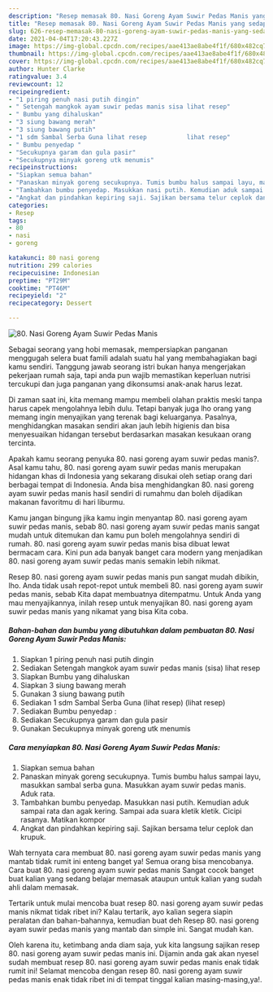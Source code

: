 ```yaml
---
description: "Resep memasak 80. Nasi Goreng Ayam Suwir Pedas Manis yang sedap dan Mudah Dibuat"
title: "Resep memasak 80. Nasi Goreng Ayam Suwir Pedas Manis yang sedap dan Mudah Dibuat"
slug: 626-resep-memasak-80-nasi-goreng-ayam-suwir-pedas-manis-yang-sedap-dan-mudah-dibuat
date: 2021-04-04T17:20:43.227Z
image: https://img-global.cpcdn.com/recipes/aae413ae8abe4f1f/680x482cq70/80-nasi-goreng-ayam-suwir-pedas-manis-foto-resep-utama.jpg
thumbnail: https://img-global.cpcdn.com/recipes/aae413ae8abe4f1f/680x482cq70/80-nasi-goreng-ayam-suwir-pedas-manis-foto-resep-utama.jpg
cover: https://img-global.cpcdn.com/recipes/aae413ae8abe4f1f/680x482cq70/80-nasi-goreng-ayam-suwir-pedas-manis-foto-resep-utama.jpg
author: Hunter Clarke
ratingvalue: 3.4
reviewcount: 12
recipeingredient:
- "1 piring penuh nasi putih dingin"
- " Setengah mangkok ayam suwir pedas manis sisa lihat resep"
- " Bumbu yang dihaluskan"
- "3 siung bawang merah"
- "3 siung bawang putih"
- "1 sdm Sambal Serba Guna lihat resep           lihat resep"
- " Bumbu penyedap "
- "Secukupnya garam dan gula pasir"
- "Secukupnya minyak goreng utk menumis"
recipeinstructions:
- "Siapkan semua bahan"
- "Panaskan minyak goreng secukupnya. Tumis bumbu halus sampai layu, masukkan sambal serba guna. Masukkan ayam suwir pedas manis. Aduk rata."
- "Tambahkan bumbu penyedap. Masukkan nasi putih. Kemudian aduk sampai rata dan agak kering. Sampai ada suara kletik kletik. Cicipi rasanya. Matikan kompor"
- "Angkat dan pindahkan kepiring saji. Sajikan bersama telur ceplok dan krupuk."
categories:
- Resep
tags:
- 80
- nasi
- goreng

katakunci: 80 nasi goreng 
nutrition: 299 calories
recipecuisine: Indonesian
preptime: "PT29M"
cooktime: "PT46M"
recipeyield: "2"
recipecategory: Dessert

---
```



![80. Nasi Goreng Ayam Suwir Pedas Manis](https://img-global.cpcdn.com/recipes/aae413ae8abe4f1f/680x482cq70/80-nasi-goreng-ayam-suwir-pedas-manis-foto-resep-utama.jpg)

Sebagai seorang yang hobi memasak, mempersiapkan panganan menggugah selera buat famili adalah suatu hal yang membahagiakan bagi kamu sendiri. Tanggung jawab seorang istri bukan hanya mengerjakan pekerjaan rumah saja, tapi anda pun wajib memastikan keperluan nutrisi tercukupi dan juga panganan yang dikonsumsi anak-anak harus lezat.

Di zaman  saat ini, kita memang mampu membeli olahan praktis meski tanpa harus capek mengolahnya lebih dulu. Tetapi banyak juga lho orang yang memang ingin menyajikan yang terenak bagi keluarganya. Pasalnya, menghidangkan masakan sendiri akan jauh lebih higienis dan bisa menyesuaikan hidangan tersebut berdasarkan masakan kesukaan orang tercinta. 



Apakah kamu seorang penyuka 80. nasi goreng ayam suwir pedas manis?. Asal kamu tahu, 80. nasi goreng ayam suwir pedas manis merupakan hidangan khas di Indonesia yang sekarang disukai oleh setiap orang dari berbagai tempat di Indonesia. Anda bisa menghidangkan 80. nasi goreng ayam suwir pedas manis hasil sendiri di rumahmu dan boleh dijadikan makanan favoritmu di hari liburmu.

Kamu jangan bingung jika kamu ingin menyantap 80. nasi goreng ayam suwir pedas manis, sebab 80. nasi goreng ayam suwir pedas manis sangat mudah untuk ditemukan dan kamu pun boleh mengolahnya sendiri di rumah. 80. nasi goreng ayam suwir pedas manis bisa dibuat lewat bermacam cara. Kini pun ada banyak banget cara modern yang menjadikan 80. nasi goreng ayam suwir pedas manis semakin lebih nikmat.

Resep 80. nasi goreng ayam suwir pedas manis pun sangat mudah dibikin, lho. Anda tidak usah repot-repot untuk membeli 80. nasi goreng ayam suwir pedas manis, sebab Kita dapat membuatnya ditempatmu. Untuk Anda yang mau menyajikannya, inilah resep untuk menyajikan 80. nasi goreng ayam suwir pedas manis yang nikamat yang bisa Kita coba.

<!--inarticleads1-->

##### Bahan-bahan dan bumbu yang dibutuhkan dalam pembuatan 80. Nasi Goreng Ayam Suwir Pedas Manis:

1. Siapkan 1 piring penuh nasi putih dingin
1. Sediakan  Setengah mangkok ayam suwir pedas manis (sisa) lihat resep
1. Siapkan  Bumbu yang dihaluskan
1. Siapkan 3 siung bawang merah
1. Gunakan 3 siung bawang putih
1. Sediakan 1 sdm Sambal Serba Guna (lihat resep)           (lihat resep)
1. Sediakan  Bumbu penyedap :
1. Sediakan Secukupnya garam dan gula pasir
1. Gunakan Secukupnya minyak goreng utk menumis




<!--inarticleads2-->

##### Cara menyiapkan 80. Nasi Goreng Ayam Suwir Pedas Manis:

1. Siapkan semua bahan
1. Panaskan minyak goreng secukupnya. Tumis bumbu halus sampai layu, masukkan sambal serba guna. Masukkan ayam suwir pedas manis. Aduk rata.
1. Tambahkan bumbu penyedap. Masukkan nasi putih. Kemudian aduk sampai rata dan agak kering. Sampai ada suara kletik kletik. Cicipi rasanya. Matikan kompor
1. Angkat dan pindahkan kepiring saji. Sajikan bersama telur ceplok dan krupuk.




Wah ternyata cara membuat 80. nasi goreng ayam suwir pedas manis yang mantab tidak rumit ini enteng banget ya! Semua orang bisa mencobanya. Cara buat 80. nasi goreng ayam suwir pedas manis Sangat cocok banget buat kalian yang sedang belajar memasak ataupun untuk kalian yang sudah ahli dalam memasak.

Tertarik untuk mulai mencoba buat resep 80. nasi goreng ayam suwir pedas manis nikmat tidak ribet ini? Kalau tertarik, ayo kalian segera siapin peralatan dan bahan-bahannya, kemudian buat deh Resep 80. nasi goreng ayam suwir pedas manis yang mantab dan simple ini. Sangat mudah kan. 

Oleh karena itu, ketimbang anda diam saja, yuk kita langsung sajikan resep 80. nasi goreng ayam suwir pedas manis ini. Dijamin anda gak akan nyesel sudah membuat resep 80. nasi goreng ayam suwir pedas manis enak tidak rumit ini! Selamat mencoba dengan resep 80. nasi goreng ayam suwir pedas manis enak tidak ribet ini di tempat tinggal kalian masing-masing,ya!.

